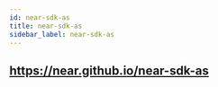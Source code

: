 ```yaml
---
id: near-sdk-as
title: near-sdk-as
sidebar_label: near-sdk-as
---
```


## https://near.github.io/near-sdk-as 
